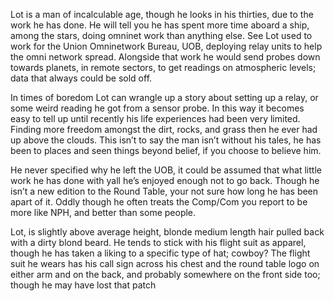 Lot is a man of incalculable age, though he looks in his thirties, due to the work he has done. He will tell you he has spent more time aboard a ship, among the stars, doing omninet work than anything else. See Lot used to work for the Union Omninetwork Bureau, UOB, deploying relay units to help the omni network spread. Alongside that work he would send probes down towards planets, in remote sectors, to get readings on atmospheric levels; data that always could be sold off.

In times of boredom Lot can wrangle up a story about setting up a relay, or some weird reading he got from a sensor probe. In this way it becomes easy to tell up until recently his life experiences had been very limited. Finding more freedom amongst the dirt, rocks, and grass then he ever had up above the clouds. This isn’t to say the man isn’t without his tales, he has been to places and seen things beyond belief, if you choose to believe him. 

He never specified why he left the UOB, it could be assumed that what little work he has done with yall he’s enjoyed enough not to go back. Though he isn’t a new edition to the Round Table,  your not sure how long he has been apart of it. Oddly though he often treats the Comp/Com you report to be more like NPH, and better than some people.

Lot, is slightly above average height, blonde medium length hair pulled back with a dirty blond beard. He tends to stick with his flight suit as apparel, though he has taken a liking to a specific type of hat; cowboy? The flight suit he wears has his call sign across his chest and the round table logo on either arm and on the back, and probably somewhere on the front side too; though he may have lost that patch